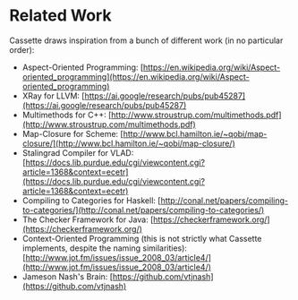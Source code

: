 # Related Work

Cassette draws inspiration from a bunch of different work (in no particular order):

- Aspect-Oriented Programming: [https://en.wikipedia.org/wiki/Aspect-oriented_programming](https://en.wikipedia.org/wiki/Aspect-oriented_programming)
- XRay for LLVM: [https://ai.google/research/pubs/pub45287](https://ai.google/research/pubs/pub45287)
- Multimethods for C++: [http://www.stroustrup.com/multimethods.pdf](http://www.stroustrup.com/multimethods.pdf)
- Map-Closure for Scheme: [http://www.bcl.hamilton.ie/~qobi/map-closure/](http://www.bcl.hamilton.ie/~qobi/map-closure/)
- Stalingrad Compiler for VLAD: [https://docs.lib.purdue.edu/cgi/viewcontent.cgi?article=1368&context=ecetr](https://docs.lib.purdue.edu/cgi/viewcontent.cgi?article=1368&context=ecetr)
- Compiling to Categories for Haskell: [http://conal.net/papers/compiling-to-categories/](http://conal.net/papers/compiling-to-categories/)
- The Checker Framework for Java: [https://checkerframework.org/](https://checkerframework.org/)
- Context-Oriented Programming (this is not strictly what Cassette implements, despite the naming similarities): [http://www.jot.fm/issues/issue_2008_03/article4/](http://www.jot.fm/issues/issue_2008_03/article4/)
- Jameson Nash's Brain: [https://github.com/vtjnash](https://github.com/vtjnash)
